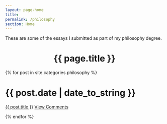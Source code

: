 ```yaml
---
layout: page-home
title:  
permalink: /philosophy
section: Home
---
```


These are some of the essays I submitted as part of my philosophy degree. 

<CENTER><h1 class="emphnext">{{ page.title }}</h1></CENTER>

{% for post in site.categories.philosophy %}
<div class="section list">
  <h1>{{ post.date | date_to_string }}</h1>
  <p class="line">
  <a class="title" href="{{ post.url }}">{{ post.title }}</a>
  <a class="comments" href="{{ post.url }}#disqus_thread">View Comments</a>
  </p>
  <!--<p class="excerpt">{{ post.excerpt }}</p>-->
</div>
{% endfor %}
  
<script type="text/javascript">
//<![CDATA[
(function() {
    var links = document.getElementsByTagName('a');
    var query = '?';
    for(var i = 0; i < links.length; i++) {
      if(links[i].href.indexOf('#disqus_thread') >= 0) {
        query += 'url' + i + '=' + encodeURIComponent(links[i].href) + '&';
      }
    }
    document.write('<script type="text/javascript" src="http://disqus.com/forums/piyushahujanotes/get_num_replies.js' + query + '"></' + 'script>');
  })();
//]]>
</script>


 

